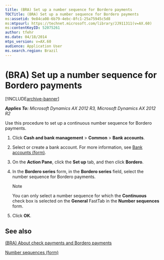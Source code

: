 ```yaml
---
title: (BRA) Set up a number sequence for Bordero payments
TOCTitle: (BRA) Set up a number sequence for Bordero payments
ms:assetid: 9e84ca08-6b79-4ebc-8fc1-25a75945c5d8
ms:mtpsurl: https://technet.microsoft.com/library/JJ911311(v=AX.60)
ms:contentKeyID: 52075261
author: tfehr
ms.date: 04/18/2014
mtps_version: v=AX.60
audience: Application User
ms.search.region: Brazil
---
```


# (BRA) Set up a number sequence for Bordero payments 


[!INCLUDE[archive-banner](includes/archive-banner.md)]


_**Applies To:** Microsoft Dynamics AX 2012 R3, Microsoft Dynamics AX 2012 R2_

Use this procedure to set up a continuous number sequence for Bordero payments.

1.  Click **Cash and bank management** \> **Common** \> **Bank accounts**.

2.  Select or create a bank account. For more information, see [Bank accounts (form)](https://technet.microsoft.com/library/aa587660\(v=ax.60\)).

3.  On the **Action Pane**, click the **Set up** tab, and then click **Bordero**.

4.  In the **Bordero series** form, in the **Bordero series** field, select the number sequence for Bordero payments.
    

    > [!NOTE]
    > <P>You can only select a number sequence for which the <STRONG>Continuous</STRONG> check box is selected on the <STRONG>General</STRONG> FastTab in the <STRONG>Number sequences</STRONG> form.</P>



5.  Click **OK**.

## See also

[(BRA) About check payments and Bordero payments](bra-about-check-payments-and-bordero-payments.md)

[Number sequences (form)](https://technet.microsoft.com/library/hh209531\(v=ax.60\))

  


